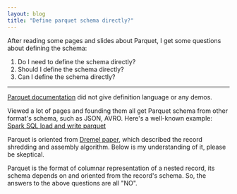 ```yaml
---
layout: blog
title: "Define parquet schema directly?"
---
```


After reading some pages and slides about Parquet, I get some questions about defining the schema:

1. Do I need to define the schema directly?
1. Should I define the schema directly?
1. Can I define the schema directly?

---

[Parquet documentation](https://parquet.apache.org/documentation/latest/) did not give definition language or any demos.

Viewed a lot of pages and founding them all get Parquet schema from other format's schema, such as JSON, AVRO. Here's a well-known example: [Spark SQL load and write parquet](http://spark.apache.org/docs/latest/sql-programming-guide.html#parquet-files)

Parquet is oriented from [Dremel paper](https://research.google.com/pubs/pub36632.html), which described the record shredding and assembly algorithm. Below is my understanding of it,  please be skeptical.

Parquet is the format of columnar representation of a nested record, its schema depends on and oriented from the record's schema. So, the answers to the above questions are all "NO".
